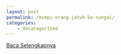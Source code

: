 ```yaml
---
layout: post
permalink: /mimpi-orang-jatuh-ke-sungai/
categories:
    - Uncategorized
---
```


[Baca Selengkapnya](/06)